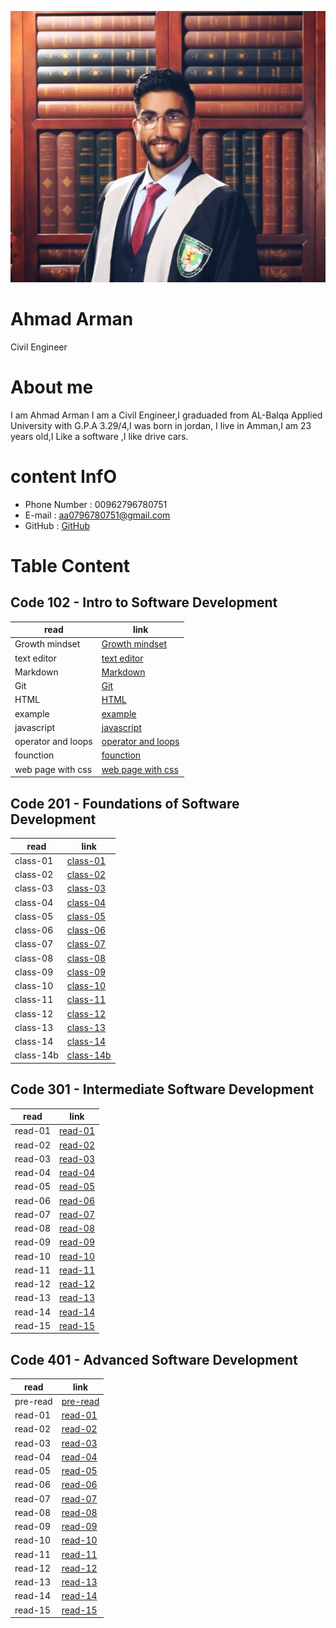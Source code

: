 ![img](assets/ahmad3.jpeg)

#  **Ahmad Arman**

   Civil Engineer 

#  **About me**

I am Ahmad Arman I am a Civil Engineer,I graduaded from AL-Balqa Applied University with G.P.A 3.29/4,I was born in  jordan, 
I live in Amman,I am 23 years old,I Like a software ,I like drive cars.  
 
# **content InfO** 

 * Phone Number : 00962796780751
 * E-mail : aa0796780751@gmail.com
 * GitHub : [GitHub](https://github.com/ahmad-arman)

# **Table Content**

## **Code 102 - Intro to Software Development**

| read                     |link         |
|-----------               |-------------|
|  Growth mindset          | [Growth mindset](102/mindset.md)|
|text editor               |[text editor ](102/read01.md)|
|Markdown                  |[Markdown](102/read02a.md)|
| Git                      |[Git](102/read02b.md)|
| HTML                     | [HTML](102/read03.md) |
|example                   |[example](102/example.html)|
|javascript                |[javascript](102/read04.md)|
|operator and loops        | [operator and loops](102/read05.md)|
|founction                 | [founction](102/read06a.md)|
|web page with css         | [web page with css](102/read06b.md)|

 
## **Code 201 - Foundations of Software Development**

| read      |link |
|-----------|-------------|
|class-01   | [class-01](201/class-01.md)|
|class-02   | [class-02](201/calss-02.md)|
|class-03   | [class-03](201/class-03.md)|
|class-04   | [class-04](201/class-04.md)|
|class-05   | [class-05](201/class-05.md)|
|class-06   | [class-06](201/class-06.md)|
|class-07   | [class-07](201/class-07.md)|
|class-08   | [class-08](201/class-08.md)|
|class-09   | [class-09](201/class-09.md)|
|class-10   | [class-10](201/class-10.md)|
|class-11   | [class-11](201/class-11.md)|
|class-12   | [class-12](201/class-12.md)|
|class-13   | [class-13](201/class-13.md)|
|class-14   | [class-14](201/class-14.md)|
|class-14b  | [class-14b](201/class-14b.md)|


## **Code 301 - Intermediate Software Development**

| read      |    link     |
|-----------|-------------|
|  read-01  |[read-01](301/read-01.md)|
|  read-02  |[read-02](301/read-02.md)|
|  read-03  |[read-03](301/read-03.md)|
|  read-04  |[read-04](301/read-04.md)|
|  read-05  |[read-05](301/read-05.md)|
|  read-06  |[read-06](301/read-06.md)|
|  read-07  |[read-07](301/read-07.md)|
|  read-08  |[read-08](301/read-08.md)|
|  read-09  |[read-09](301/read-09.md)|
|  read-10  |[read-10](301/read-10.md)|
|  read-11  |[read-11](301/read-11.md)|
|  read-12  |[read-12](301/read-12.md)|
|  read-13  |[read-13](301/read-13.md)|
|  read-14  |[read-14](301/read-14.md)|
|  read-15  |[read-15](301/read-15.md)|
 


## **Code 401 - Advanced Software Development**

| read      |    link     |
|-----------|-------------|
| pre-read  |[pre-read](401/pre-read.md)|
|  read-01  |[read-01](401/read-01.md)|
|  read-02  |[read-02](401/read-02.md)|
|  read-03  |[read-03](401/read-03.md)|
|  read-04  |[read-04](401/read-04.md)|
|  read-05  |[read-05](401/read-05.md)|
|  read-06  |[read-06](401/read-06.md)|
|  read-07  |[read-07](401/read-07.md)|
|  read-08  |[read-08](401/read-08.md)|
|  read-09  |[read-09](401/read-09.md)|
|  read-10  |[read-10](401/read-10.md)|
|  read-11  |[read-11](401/read-11.md)|
|  read-12  |[read-12](401/read-12.md)|
|  read-13  |[read-13](401/read-13.md)|
|  read-14  |[read-14](401/read-14.md)|
|  read-15  |[read-15](401/read-15.md)|
 
 